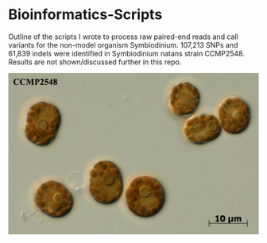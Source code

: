 # Bioinformatics-Scripts
Outline of the scripts I wrote to process raw paired-end reads and call variants for the non-model organism Symbiodinium. 107,213 SNPs and 61,839 indels were identified in Symbiodinium natans strain CCMP2548. Results are not shown/discussed further in this repo.

![S.natans](https://github.com/wrona-42067898/Bioinformatics-Scripts/blob/master/CCMP2548.jpg)
